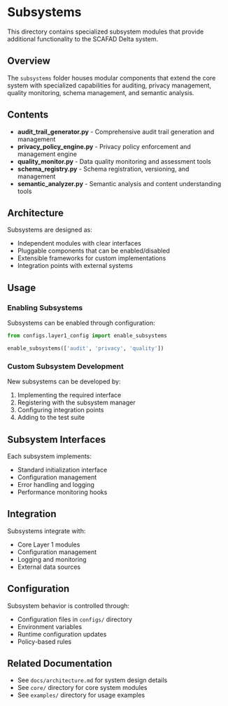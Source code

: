 # Subsystems

This directory contains specialized subsystem modules that provide additional functionality to the SCAFAD Delta system.

## Overview

The `subsystems` folder houses modular components that extend the core system with specialized capabilities for auditing, privacy management, quality monitoring, schema management, and semantic analysis.

## Contents

- **audit_trail_generator.py** - Comprehensive audit trail generation and management
- **privacy_policy_engine.py** - Privacy policy enforcement and management engine
- **quality_monitor.py** - Data quality monitoring and assessment tools
- **schema_registry.py** - Schema registration, versioning, and management
- **semantic_analyzer.py** - Semantic analysis and content understanding tools

## Architecture

Subsystems are designed as:
- Independent modules with clear interfaces
- Pluggable components that can be enabled/disabled
- Extensible frameworks for custom implementations
- Integration points with external systems

## Usage

### Enabling Subsystems
Subsystems can be enabled through configuration:
```python
from configs.layer1_config import enable_subsystems

enable_subsystems(['audit', 'privacy', 'quality'])
```

### Custom Subsystem Development
New subsystems can be developed by:
1. Implementing the required interface
2. Registering with the subsystem manager
3. Configuring integration points
4. Adding to the test suite

## Subsystem Interfaces

Each subsystem implements:
- Standard initialization interface
- Configuration management
- Error handling and logging
- Performance monitoring hooks

## Integration

Subsystems integrate with:
- Core Layer 1 modules
- Configuration management
- Logging and monitoring
- External data sources

## Configuration

Subsystem behavior is controlled through:
- Configuration files in `configs/` directory
- Environment variables
- Runtime configuration updates
- Policy-based rules

## Related Documentation

- See `docs/architecture.md` for system design details
- See `core/` directory for core system modules
- See `examples/` directory for usage examples
